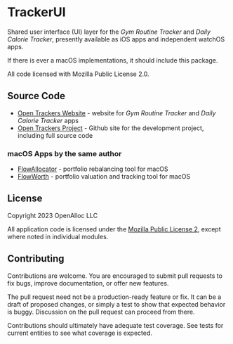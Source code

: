# TrackerUI

Shared user interface (UI) layer for the _Gym Routine Tracker_ and _Daily Calorie Tracker_, presently available as iOS apps and independent watchOS apps.

If there is ever a macOS implementations, it should include this package.

All code licensed with Mozilla Public License 2.0.

## Source Code

* [Open Trackers Website](https://open-trackers.github.io) - website for _Gym Routine Tracker_ and _Daily Calorie Tracker_ apps
* [Open Trackers Project](https://github.com/open-trackers) - Github site for the development project, including full source code

### macOS Apps by the same author

* [FlowAllocator](https://openalloc.github.io/FlowAllocator/index.html) - portfolio rebalancing tool for macOS
* [FlowWorth](https://openalloc.github.io/FlowWorth/index.html) - portfolio valuation and tracking tool for macOS

## License

Copyright 2023 OpenAlloc LLC

All application code is licensed under the [Mozilla Public License 2](https://www.mozilla.org/en-US/MPL/2.0/), except where noted in individual modules.

## Contributing

Contributions are welcome. You are encouraged to submit pull requests to fix bugs, improve documentation, or offer new features. 

The pull request need not be a production-ready feature or fix. It can be a draft of proposed changes, or simply a test to show that expected behavior is buggy. Discussion on the pull request can proceed from there.

Contributions should ultimately have adequate test coverage. See tests for current entities to see what coverage is expected.
